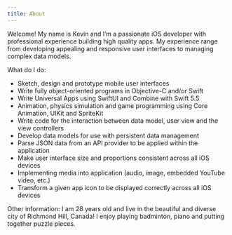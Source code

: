 ```yaml
---
title: About
---
```


Welcome! My name is Kevin and I’m a passionate iOS developer with professional experience building high quality apps. My experience range from developing appealing and responsive user interfaces to managing complex data models.

What do I do:

* Sketch, design and prototype mobile user interfaces
* Write fully object-oriented programs in Objective-C and/or Swift
* Write Universal Apps using SwiftUI and Combine with Swift 5.5
* Animation, physics simulation and game programming using Core Animation, UIKit and SpriteKit
* Write code for the interaction between data model, user view and the view controllers
* Develop data models for use with persistent data management
* Parse JSON data from an API provider to be applied within the application
* Make user interface size and proportions consistent across all iOS devices
* Implementing media into application (audio, image, embedded YouTube video, etc.)
* Transform a given app icon to be displayed correctly across all iOS devices

Other information: I am 28 years old and live in the beautiful and diverse city of Richmond Hill, Canada! I enjoy playing badminton, piano and putting together puzzle pieces.
